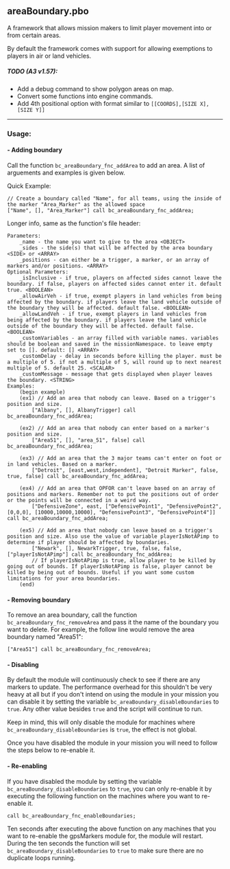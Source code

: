 ## areaBoundary.pbo

A framework that allows mission makers to limit player movement into or from certain areas.

By default the framework comes with support for allowing exemptions to players in air or land vehicles.


##### TODO (A3 v1.57): 
* Add a debug command to show polygon areas on map.
* Convert some functions into engine commands.
* Add 4th positional option with format similar to `[[COORDS],[SIZE X], [SIZE Y]]`


****

### Usage:

#### - Adding boundary
Call the function `bc_areaBoundary_fnc_addArea` to add an area. A list of arguements and examples is given below.

Quick Example: 
```
// Create a boundary called "Name", for all teams, using the inside of the marker "Area_Marker" as the allowed space
["Name", [], "Area_Marker"] call bc_areaBoundary_fnc_addArea;
```

Longer info, same as the function's file header:
```
Parameters:
    _name - the name you want to give to the area <OBJECT>
    _sides - the side(s) that will be affected by the area boundary <SIDE> or <ARRAY>
    _positions - can either be a trigger, a marker, or an array of markers and/or positions. <ARRAY>
Optional Parameters:
    _isInclusive - if true, players on affected sides cannot leave the boundary. if false, players on affected sides cannot enter it. default true. <BOOLEAN>
    _allowAirVeh - if true, exempt players in land vehicles from being affected by the boundary. if players leave the land vehicle outside of the boundary they will be affected. default false. <BOOLEAN>
    _allowLandVeh - if true, exempt players in land vehicles from being affected by the boundary. if players leave the land vehicle outside of the boundary they will be affected. default false. <BOOLEAN>
    _customVariables - an array filled with variable names. variables should be boolean and saved in the missionNamespace. to leave empty set to []. default: [] <ARRAY>
    _customDelay - delay in seconds before killing the player. must be a multiple of 5. if not a multiple of 5, will round up to next nearest multiple of 5. default 25. <SCALAR>
    _customMessage - message that gets displayed when player leaves the boundary. <STRING>
Examples:
    (begin example)
    (ex1) // Add an area that nobody can leave. Based on a trigger's position and size.
        ["Albany", [], AlbanyTrigger] call bc_areaBoundary_fnc_addArea;
    
    (ex2) // Add an area that nobody can enter based on a marker's position and size. 
        ["Area51", [], "area_51", false] call bc_areaBoundary_fnc_addArea;
        
    (ex3) // Add an area that the 3 major teams can't enter on foot or in land vehicles. Based on a marker.
        ["Detroit", [east,west,independent], "Detroit Marker", false, true, false] call bc_areaBoundary_fnc_addArea;
        
    (ex4) // Add an area that OPFOR can't leave based on an array of positions and markers. Remember not to put the positions out of order or the points will be connected in a weird way.
        ["DefensiveZone", east, ["DefensivePoint1", "DefensivePoint2", [0,0,0], [10000,10000,10000], "DefensivePoint3", "DefensivePoint4"]] call bc_areaBoundary_fnc_addArea;
        
    (ex5) // Add an area that nobody can leave based on a trigger's position and size. Also use the value of variable playerIsNotAPimp to determine if player should be affected by boundaries.
        ["Newark", [], NewarkTrigger, true, false, false, ["playerIsNotAPimp"] call bc_areaBoundary_fnc_addArea;
        // If playerIsNotAPimp is true, allow player to be killed by going out of bounds. If playerIsNotAPimp is false, player cannot be killed by being out of bounds. Useful if you want some custom limitations for your area boundaries.
    (end)
```

#### - Removing boundary
To remove an area boundary, call the function `bc_areaBoundary_fnc_removeArea` and pass it the name of the boundary you want to delete. For example, the follow line would remove the area boundary named "Area51":

```
["Area51"] call bc_areaBoundary_fnc_removeArea;
```

#### - Disabling
By default the module will continuously check to see if there are any markers to update. The performance overhead for this shouldn't be very heavy at all but if you don't intend on using the module in your mission you can disable it by setting the variable `bc_areaBoundary_disableBoundaries` to `true`. Any other value besides `true` and the script will continue to run. 

Keep in mind, this will only disable the module for machines where `bc_areaBoundary_disableBoundaries` is `true`, the effect is not global.

Once you have disabled the module in your mission you will need to follow the steps below to re-enable it.

#### - Re-enabling
If you have disabled the module by setting the variable `bc_areaBoundary_disableBoundaries` to `true`, you can only re-enable it by executing the following function on the machines where you want to re-enable it. 

```call bc_areaBoundary_fnc_enableBoundaries;```

Ten seconds after executing the above function on any machines that you want to re-enable the gpsMarkers module for, the module will restart. During the ten seconds the function will set `bc_areaBoundary_disableBoundaries` to `true` to make sure there are no duplicate loops running.
